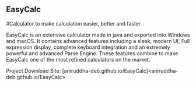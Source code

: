 ## EasyCalc

#Calculator to make calculation easier, better and faster

EasyCalc is an extensive calculator made in java and exported into Windows and macOS. 
It contains advanced features including a sleek, modern UI, Full expression display, 
complete keyboard integration and an extremely powerful and advanced Parse Engine. 
These features combine to make EasyCalc one of the most refined calculators on the market.

Project Download Site: [aniruddha-deb.github.io/EasyCalc]<aniruddha-deb.github.io/EasyCalc>


